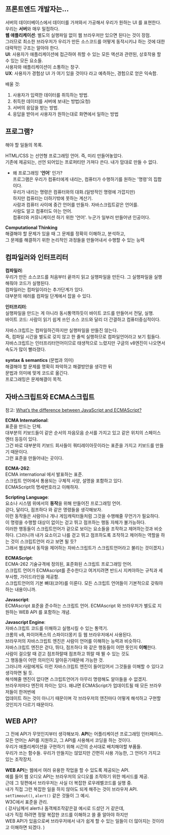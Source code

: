 ## 프론트엔드 개발자는...  

서버의 데이터베이스에서 데이터를 가져와서 가공해서 우리가 원하는 UI 를 표현한다.  
우리는 **서버**와 매우 밀접하다.  
**웹 애플리케이션**: 별도의 실행파일 없이 웹 브라우저만 있으면 된다는 것이 장점.  
그러므로 최소한 브라우저가 우리가 만든 소스코드를 어떻게 동작시키냐 하는 것에 대한 대략적인 구조는 알아야 한다.  
**UI**: 사용자가 애플리케이션에 접근하여 취할 수 있는 모든 액션과 관련된, 상호작용 할 수 있는 모든 요소들.  
    사용자와 애플리케이션이 소통하는 창구.   
**UX**: 사용자가 경험상 UI 가 여기 있을 것이다 라고 예측하는, 경험으로 얻은 익숙함.  

배울 것:  
1. 사용자가 입력한 데이터를 취득하는 방법.  
2. 취득한 데이터를 서버에 보내는 방법(요청)  
3. 서버의 응답을 받는 방법.  
4. 응답을 받아서 사용자가 원하는대로 화면에서 일하는 방법  


## 프로그램?  
해야 할 일들의 목록.  

HTML/CSS 는 선언형 프로그래밍 언어. 즉, 미리 만들어놓았다.  
기존에 제공되는, 선언 되어있는 프로퍼티만 가져다 쓴다. 내가 맘대로 만들 수 없다.  

- 왜 프로그래밍 '**언어**' 인가?  
    프로그램은 우리가 컴퓨터에게 내리는, 컴퓨터가 수행하기를 원하는 '명령'의 집합이다.  
    우리가 내리는 명령은 컴퓨터와의 대화.(일방적인 명령에 가깝지만)  
    하지만 컴퓨터는 더하기밖에 못하는 계산기.  
    사람과 컴퓨터 사이에 중간 언어를 만들자. 자바스크립트같은 언어를.  
    사람도 알고 컴퓨터도 아는 언어.  
    컴퓨터와 커뮤니케이션 하기 위한 '언어'. 누군가 일부러 만들어낸 인공어다.  


**Computational Thinking**  
해결해야 할 문제가 있을 때 그 문제를 정확히 이해하고, 분석하고,  
그 문제를 해결하기 위한 논리적인 과정들을 만들어내서 수행할 수 있는 능력    

## 컴파일러와 인터프리터  

**컴파일러**:  
우리가 만든 소스코드를 처음부터 끝까지 읽고 실행파일을 만든다. 그 실행파일을 실행해줘야 코드가 실행된다.  
컴파일러는 컴파일이라는 추가단계가 있다.  
대부분의 에러를 컴파일 단계에서 잡을 수 있다.  

**인터프리터**:  
실행파일을 만드는 게 아니라 동시통역하듯이 바이트 코드를 만들어서 전달, 실행.  
    바이트 코드: 사람이 읽기 쉽게 쓰인 소스 코드와 달리 더 간결하고 컴퓨터중심적이다.  

자바스크립트는 컴파일하긴하지만 실행파일을 만들진 않는다.  
즉, 컴파일 시간을 별도로 갖지 않고 한 줄씩 실행하므로 컴파일언어라고 보기 힘들다.  
자바스크립트는 인터프리터언어이므로 태생적으로 느렸지만 구글의 v8엔진이 나오면서 속도가 많이 빨라졌다.  

**syntax & semantics** (문법과 의미)  
해결해야 할 문제를 명확히 파악하고 해결방안을 생각한 뒤  
문법과 의미에 맞게 코드로 옮긴다.  
프로그래밍은 문제해결이 목적.

## 자바스크립트와 ECMA스크립트  
참고: [What’s the difference between JavaScript and ECMAScript?](https://medium.freecodecamp.org/whats-the-difference-between-javascript-and-ECMAscript-cba48c73a2b5)

**ECMA International**:  
표준을 만드는 단체.  
대부분의 키보드들이 같은 순서의 자음모음 순서를 가지고 있고 같은 위치의 스페이스 엔터 등등이 있다.  
그건 바로 대부분의 키보드 회사들이 쿼티레이아웃이라는 표준을 가지고 키보드를 만들기 때문이다.  
그런 표준을 만들어내는 곳이다.  

**ECMA-262**:  
ECMA international 에서 발표하는 표준.  
스크립트 언어에서 통용되는 구체적 사양, 설명을 포함하고 있다.  
ECMAScript의 명세번호라고 이해하자.  

**Scripting Language**:  
요소나 시스템 위에서의 **동작**을 위해 만들어진 프로그래밍 언어.  
걷다, 달리다, 점프하다 와 같은 명령들을 생각해보자.  
이런 동작들은 사람이나 개나 게임캐릭터들처럼 그것을 수행해줄 무언가가 필요하다.  
이 명령을 수행할 대상이 없이는 걷고 뛰고 점프하는 행동 자체가 불가능하다.  
이러한 행동들이 스크립트언어가 겉으로 보이는 요소들을 조작하고 제어하는것과 비슷하다. 
(그러니까 내가 요소이고 나를 걷고 뛰고 점프하도록 조작하고 제어하는 역할을 하는 것이 스크립트언어 라고 보면 될 듯?  
그래서 웹상에서 동작을 제어하는 자바스크립트가 스크립트언어라고 불리는 것이겠지.)  

**ECMAScript**:  
ECMA-262 기술규격에 정의된, 표준화된 스크립트 프로그래밍 언어.  
스크립트 언어가 ECMAscript를 준수한다고 여겨지려면 반드시 지켜야하는 규칙과 세부사항, 가이드라인을 제공함.  
스크립트언어의 기본 뼈대(코어)를 이룬다. 모든 스크립트 언어들이 기본적으로 갖춰야 하는 내용이니까.  

**Javascript**:  
ECMAscript 표준을 준수하는 스크립트 언어. ECMAscript 와 브라우저가 별도로 지원하는 WEB API 를 포함하는 개념.  

**Javascript Engine**:  
자바스크립트 코드를 이해하고 실행시킬 수 있는 통역기.  
크롬의 v8, 파이어폭스의 스파이더몽키 등 웹 브라우저에서 사용된다.  
브라우저의 자바스크립트 엔진은 사람이 언어를 이해하는 능력과 비슷하다.  
자바스크립트 엔진은 걷다, 뛰다, 점프하다 와 같은 행동들이 어떤 뜻인지 **이해**한다.  
사람이 걸으랄 때 걷고 점프하랄때 점프하고 뛰랄 때 뛸 수 있는 것도  
그 행동들이 어떤 의미인지 알아듣기때문에 가능한 것.  
그러니까 사람에게도 이런 자바스크립트 엔진이 들어있어서 그것들을 이해할 수 있다고 생각하면 될 듯.  
해석해줄 엔진이 없다면 스크립트언어가 아무리 명령해도 알아들을 수 없겠지.  
브라우저마다 엔진의 차이는 있다. 왜냐면 ECMAScript가 업데이트될 때 모든 브라우저들이 한꺼번에  
업데이트 하는 것이 아니기 때문이며 각 브라우저의 엔진마다 어떻게 해석하고 구현할 것인지가 다르기 때문이다.  

## WEB API?

그 전에 API가 무엇인지부터 생각해보자.
**API**는 어플리케이션 프로그래밍 인터페이스.  
모든 언어는 API를 지원하고, 그 API를 사용해서 코딩을 하는 것이다.  
우리가 애플리케이션을 구현하기 위해 시간의 순서대로 배치해야할 부품들.  
우리가 쓰는 함수들. 우리가 만들지는 않았지만 간편히 사용 가능한, 그 언어가 가지고 있는 조작장치.  

**WEB API**는 웹에서 여러 유용한 작업을 할 수 있도록 제공되는 API.  
예를 들어 웹 오디오 API는 브라우저의 오디오를 조작하기 위한 메서드를 제공.  
근데 그 뒷편에서 브라우저는 사실 더 복잡한 로우레벨코드를 실행 중.  
내가 직접 그런 복잡한 일을 하지 않아도 되게 해주는 것이 브라우저 API.  
`setTimeout()`, `alert()` 같은 것들이 그 예시.  
W3C에서 표준을 관리.  
( 강사님께서 alert나 돔객체조작같은걸 예시로 드셨던 거 같은데,  
내가 직접 하려면 정말 복잡한 코드를 이해하고 쓸 줄 알아야 하지만  
WEB API가 있음으로써 브라우저에서 내가 쉽게 할 수 있는 일들이 더 많아지는 것이라고 이해하면 되겠다. )  
